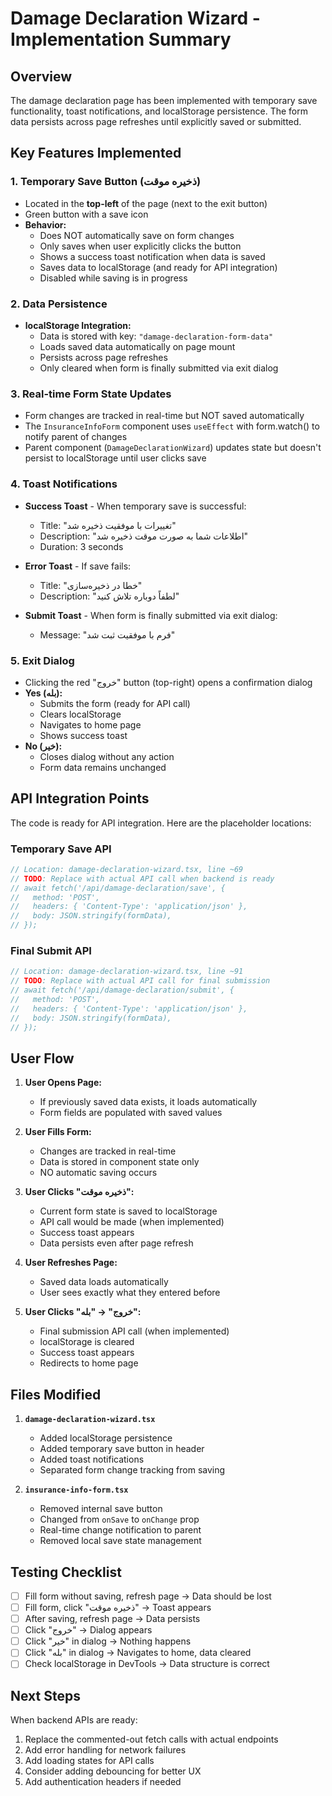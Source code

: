 # Damage Declaration Wizard - Implementation Summary

## Overview
The damage declaration page has been implemented with temporary save functionality, toast notifications, and localStorage persistence. The form data persists across page refreshes until explicitly saved or submitted.

## Key Features Implemented

### 1. **Temporary Save Button (ذخیره موقت)**
- Located in the **top-left** of the page (next to the exit button)
- Green button with a save icon
- **Behavior:**
  - Does NOT automatically save on form changes
  - Only saves when user explicitly clicks the button
  - Shows a success toast notification when data is saved
  - Saves data to localStorage (and ready for API integration)
  - Disabled while saving is in progress

### 2. **Data Persistence**
- **localStorage Integration:**
  - Data is stored with key: `"damage-declaration-form-data"`
  - Loads saved data automatically on page mount
  - Persists across page refreshes
  - Only cleared when form is finally submitted via exit dialog

### 3. **Real-time Form State Updates**
- Form changes are tracked in real-time but NOT saved automatically
- The `InsuranceInfoForm` component uses `useEffect` with form.watch() to notify parent of changes
- Parent component (`DamageDeclarationWizard`) updates state but doesn't persist to localStorage until user clicks save

### 4. **Toast Notifications**
- **Success Toast** - When temporary save is successful:
  - Title: "تغییرات با موفقیت ذخیره شد"
  - Description: "اطلاعات شما به صورت موقت ذخیره شد"
  - Duration: 3 seconds
  
- **Error Toast** - If save fails:
  - Title: "خطا در ذخیره‌سازی"
  - Description: "لطفاً دوباره تلاش کنید"

- **Submit Toast** - When form is finally submitted via exit dialog:
  - Message: "فرم با موفقیت ثبت شد"

### 5. **Exit Dialog**
- Clicking the red "خروج" button (top-right) opens a confirmation dialog
- **Yes (بله):** 
  - Submits the form (ready for API call)
  - Clears localStorage
  - Navigates to home page
  - Shows success toast
- **No (خیر):** 
  - Closes dialog without any action
  - Form data remains unchanged

## API Integration Points

The code is ready for API integration. Here are the placeholder locations:

### Temporary Save API
```typescript
// Location: damage-declaration-wizard.tsx, line ~69
// TODO: Replace with actual API call when backend is ready
// await fetch('/api/damage-declaration/save', {
//   method: 'POST',
//   headers: { 'Content-Type': 'application/json' },
//   body: JSON.stringify(formData),
// });
```

### Final Submit API
```typescript
// Location: damage-declaration-wizard.tsx, line ~91
// TODO: Replace with actual API call for final submission
// await fetch('/api/damage-declaration/submit', {
//   method: 'POST',
//   headers: { 'Content-Type': 'application/json' },
//   body: JSON.stringify(formData),
// });
```

## User Flow

1. **User Opens Page:**
   - If previously saved data exists, it loads automatically
   - Form fields are populated with saved values

2. **User Fills Form:**
   - Changes are tracked in real-time
   - Data is stored in component state only
   - NO automatic saving occurs

3. **User Clicks "ذخیره موقت":**
   - Current form state is saved to localStorage
   - API call would be made (when implemented)
   - Success toast appears
   - Data persists even after page refresh

4. **User Refreshes Page:**
   - Saved data loads automatically
   - User sees exactly what they entered before

5. **User Clicks "خروج" → "بله":**
   - Final submission API call (when implemented)
   - localStorage is cleared
   - Success toast appears
   - Redirects to home page

## Files Modified

1. **`damage-declaration-wizard.tsx`**
   - Added localStorage persistence
   - Added temporary save button in header
   - Added toast notifications
   - Separated form change tracking from saving

2. **`insurance-info-form.tsx`**
   - Removed internal save button
   - Changed from `onSave` to `onChange` prop
   - Real-time change notification to parent
   - Removed local save state management

## Testing Checklist

- [ ] Fill form without saving, refresh page → Data should be lost
- [ ] Fill form, click "ذخیره موقت" → Toast appears
- [ ] After saving, refresh page → Data persists
- [ ] Click "خروج" → Dialog appears
- [ ] Click "خیر" in dialog → Nothing happens
- [ ] Click "بله" in dialog → Navigates to home, data cleared
- [ ] Check localStorage in DevTools → Data structure is correct

## Next Steps

When backend APIs are ready:
1. Replace the commented-out fetch calls with actual endpoints
2. Add error handling for network failures
3. Add loading states for API calls
4. Consider adding debouncing for better UX
5. Add authentication headers if needed
